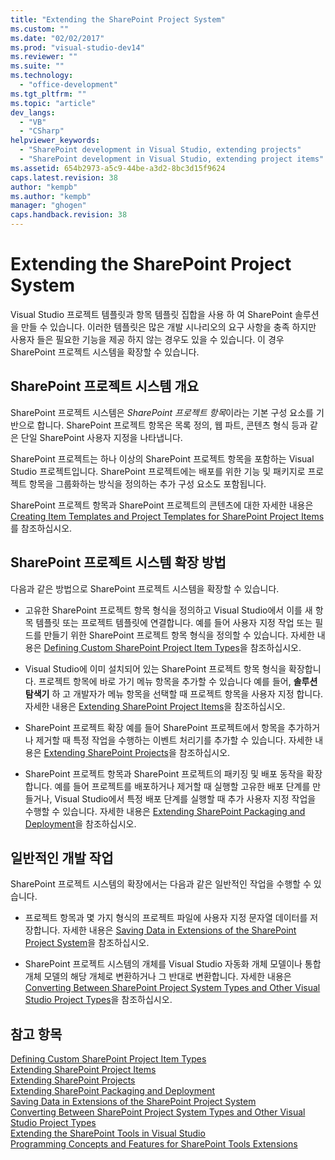 ```yaml
---
title: "Extending the SharePoint Project System"
ms.custom: ""
ms.date: "02/02/2017"
ms.prod: "visual-studio-dev14"
ms.reviewer: ""
ms.suite: ""
ms.technology: 
  - "office-development"
ms.tgt_pltfrm: ""
ms.topic: "article"
dev_langs: 
  - "VB"
  - "CSharp"
helpviewer_keywords: 
  - "SharePoint development in Visual Studio, extending projects"
  - "SharePoint development in Visual Studio, extending project items"
ms.assetid: 654b2973-a5c9-44be-a3d2-8bc3d15f9624
caps.latest.revision: 38
author: "kempb"
ms.author: "kempb"
manager: "ghogen"
caps.handback.revision: 38
---
```

# Extending the SharePoint Project System
  Visual Studio 프로젝트 템플릿과 항목 템플릿 집합을 사용 하 여 SharePoint 솔루션을 만들 수 있습니다.  이러한 템플릿은 많은 개발 시나리오의 요구 사항을 충족 하지만 사용자 들은 필요한 기능을 제공 하지 않는 경우도 있을 수 있습니다.  이 경우 SharePoint 프로젝트 시스템을 확장할 수 있습니다.  
  
## SharePoint 프로젝트 시스템 개요  
 SharePoint 프로젝트 시스템은 *SharePoint 프로젝트 항목*이라는 기본 구성 요소를 기반으로 합니다.  SharePoint 프로젝트 항목은 목록 정의, 웹 파트, 콘텐츠 형식 등과 같은 단일 SharePoint 사용자 지정을 나타냅니다.  
  
 SharePoint 프로젝트는 하나 이상의 SharePoint 프로젝트 항목을 포함하는 Visual Studio 프로젝트입니다.  SharePoint 프로젝트에는 배포를 위한 기능 및 패키지로 프로젝트 항목을 그룹화하는 방식을 정의하는 추가 구성 요소도 포함됩니다.  
  
 SharePoint 프로젝트 항목과 SharePoint 프로젝트의 콘텐츠에 대한 자세한 내용은 [Creating Item Templates and Project Templates for SharePoint Project Items](../sharepoint/creating-item-templates-and-project-templates-for-sharepoint-project-items.md)를 참조하십시오.  
  
## SharePoint 프로젝트 시스템 확장 방법  
 다음과 같은 방법으로 SharePoint 프로젝트 시스템을 확장할 수 있습니다.  
  
-   고유한 SharePoint 프로젝트 항목 형식을 정의하고 Visual Studio에서 이를 새 항목 템플릿 또는 프로젝트 템플릿에 연결합니다.  예를 들어 사용자 지정 작업 또는 필드를 만들기 위한 SharePoint 프로젝트 항목 형식을 정의할 수 있습니다.  자세한 내용은 [Defining Custom SharePoint Project Item Types](../sharepoint/defining-custom-sharepoint-project-item-types.md)을 참조하십시오.  
  
-   Visual Studio에 이미 설치되어 있는 SharePoint 프로젝트 항목 형식을 확장합니다.  프로젝트 항목에 바로 가기 메뉴 항목을 추가할 수 있습니다 예를 들어,  **솔루션 탐색기** 하 고 개발자가 메뉴 항목을 선택할 때 프로젝트 항목을 사용자 지정 합니다.  자세한 내용은 [Extending SharePoint Project Items](../sharepoint/extending-sharepoint-project-items.md)을 참조하십시오.  
  
-   SharePoint 프로젝트 확장  예를 들어 SharePoint 프로젝트에서 항목을 추가하거나 제거할 때 특정 작업을 수행하는 이벤트 처리기를 추가할 수 있습니다.  자세한 내용은 [Extending SharePoint Projects](../sharepoint/extending-sharepoint-projects.md)을 참조하십시오.  
  
-   SharePoint 프로젝트 항목과 SharePoint 프로젝트의 패키징 및 배포 동작을 확장합니다.  예를 들어 프로젝트를 배포하거나 제거할 때 실행할 고유한 배포 단계를 만들거나, Visual Studio에서 특정 배포 단계를 실행할 때 추가 사용자 지정 작업을 수행할 수 있습니다.  자세한 내용은 [Extending SharePoint Packaging and Deployment](../sharepoint/extending-sharepoint-packaging-and-deployment.md)을 참조하십시오.  
  
## 일반적인 개발 작업  
 SharePoint 프로젝트 시스템의 확장에서는 다음과 같은 일반적인 작업을 수행할 수 있습니다.  
  
-   프로젝트 항목과 몇 가지 형식의 프로젝트 파일에 사용자 지정 문자열 데이터를 저장합니다.  자세한 내용은 [Saving Data in Extensions of the SharePoint Project System](../sharepoint/saving-data-in-extensions-of-the-sharepoint-project-system.md)을 참조하십시오.  
  
-   SharePoint 프로젝트 시스템의 개체를 Visual Studio 자동화 개체 모델이나 통합 개체 모델의 해당 개체로 변환하거나 그 반대로 변환합니다.  자세한 내용은 [Converting Between SharePoint Project System Types and Other Visual Studio Project Types](../sharepoint/converting-between-sharepoint-project-system-types-and-other-visual-studio-project-types.md)을 참조하십시오.  
  
## 참고 항목  
 [Defining Custom SharePoint Project Item Types](../sharepoint/defining-custom-sharepoint-project-item-types.md)   
 [Extending SharePoint Project Items](../sharepoint/extending-sharepoint-project-items.md)   
 [Extending SharePoint Projects](../sharepoint/extending-sharepoint-projects.md)   
 [Extending SharePoint Packaging and Deployment](../sharepoint/extending-sharepoint-packaging-and-deployment.md)   
 [Saving Data in Extensions of the SharePoint Project System](../sharepoint/saving-data-in-extensions-of-the-sharepoint-project-system.md)   
 [Converting Between SharePoint Project System Types and Other Visual Studio Project Types](../sharepoint/converting-between-sharepoint-project-system-types-and-other-visual-studio-project-types.md)   
 [Extending the SharePoint Tools in Visual Studio](../sharepoint/extending-the-sharepoint-tools-in-visual-studio.md)   
 [Programming Concepts and Features for SharePoint Tools Extensions](../sharepoint/programming-concepts-and-features-for-sharepoint-tools-extensions.md)  
  
  